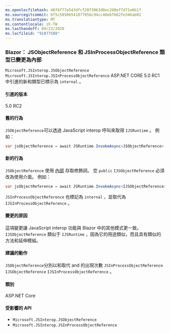 ```yaml
---
ms.openlocfilehash: 46f6f77a543dfcf2073063d8ec200ef7d71e6b1f
ms.sourcegitcommit: bf5c5850654187705bc94cc40ebfb62fe346ab02
ms.translationtype: MT
ms.contentlocale: zh-TW
ms.lasthandoff: 09/23/2020
ms.locfileid: "91077588"
---
```

### <a name="blazor-jsobjectreference-and-jsinprocessobjectreference-types-changed-to-internal"></a>Blazor： JSObjectReference 和 JSInProcessObjectReference 類型已變更為內部

`Microsoft.JSInterop.JSObjectReference` `Microsoft.JSInterop.JSInProcessObjectReference` ASP.NET CORE 5.0 RC1 中引進的新和類型已標示為 `internal` 。

#### <a name="version-introduced"></a>引進的版本

5.0 RC2

#### <a name="old-behavior"></a>舊的行為

`JSObjectReference`可以透過 JavaScript interop 呼叫來取得 `IJSRuntime` 。 例如：

```csharp
var jsObjectReference = await JSRuntime.InvokeAsync<JSObjectReference>(...);
```

#### <a name="new-behavior"></a>新的行為

`JSObjectReference` 使用 [內部](../../../../docs/csharp/language-reference/keywords/internal.md) 存取修飾詞。 您 `public` `IJSObjectReference` 必須改為使用介面。 例如：

```csharp
var jsObjectReference = await JSRuntime.InvokeAsync<IJSObjectReference>(...);
```

`JSInProcessObjectReference` 也標記為 `internal` ，並取代為 `IJSInProcessObjectReference` 。

#### <a name="reason-for-change"></a>變更的原因

這項變更讓 JavaScript interop 功能與 Blazor 中的其他模式更一致。 `IJSObjectReference` 類似于 `IJSRuntime` ，因為它的用途類似，而且具有類似的方法和延伸模組。

#### <a name="recommended-action"></a>建議的動作

`JSObjectReference`分別以和取代 and 的出現次數 `JSInProcessObjectReference` `IJSObjectReference` `IJSInProcessObjectReference` 。

#### <a name="category"></a>類別

ASP.NET Core

#### <a name="affected-apis"></a>受影響的 API

- `Microsoft.JSInterop.JSObjectReference`
- `Microsoft.JSInterop.JSInProcessObjectReference`

<!--

#### Affected APIs

- `T:Microsoft.JSInterop.JSObjectReference`
- `T:Microsoft.JSInterop.JSInProcessObjectReference`

-->

